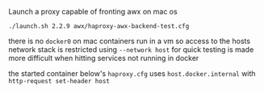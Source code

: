 

Launch a proxy capable of fronting awx on mac os
```
./launch.sh 2.2.9 awx/haproxy-awx-backend-test.cfg
```
there is no `docker0` on mac containers run in a vm so access to the hosts network stack is restricted
using `--network host` for quick testing is made more difficult when hitting services not running in docker

the started container below's `haproxy.cfg` uses `host.docker.internal` with `http-request set-header host`